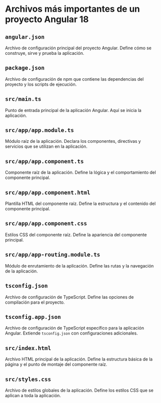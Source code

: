 
# Archivos más importantes de un proyecto Angular 18

## `angular.json`
Archivo de configuración principal del proyecto Angular. Define cómo se construye, sirve y prueba la aplicación.

## `package.json`
Archivo de configuración de npm que contiene las dependencias del proyecto y los scripts de ejecución.

## `src/main.ts`
Punto de entrada principal de la aplicación Angular. Aquí se inicia la aplicación.

## `src/app/app.module.ts`
Módulo raíz de la aplicación. Declara los componentes, directivas y servicios que se utilizan en la aplicación.

## `src/app/app.component.ts`
Componente raíz de la aplicación. Define la lógica y el comportamiento del componente principal.

## `src/app/app.component.html`
Plantilla HTML del componente raíz. Define la estructura y el contenido del componente principal.

## `src/app/app.component.css`
Estilos CSS del componente raíz. Define la apariencia del componente principal.

## `src/app/app-routing.module.ts`
Módulo de enrutamiento de la aplicación. Define las rutas y la navegación de la aplicación.

## `tsconfig.json`
Archivo de configuración de TypeScript. Define las opciones de compilación para el proyecto.

## `tsconfig.app.json`
Archivo de configuración de TypeScript específico para la aplicación Angular. Extiende `tsconfig.json` con configuraciones adicionales.

## `src/index.html`
Archivo HTML principal de la aplicación. Define la estructura básica de la página y el punto de montaje del componente raíz.

## `src/styles.css`
Archivo de estilos globales de la aplicación. Define los estilos CSS que se aplican a toda la aplicación.